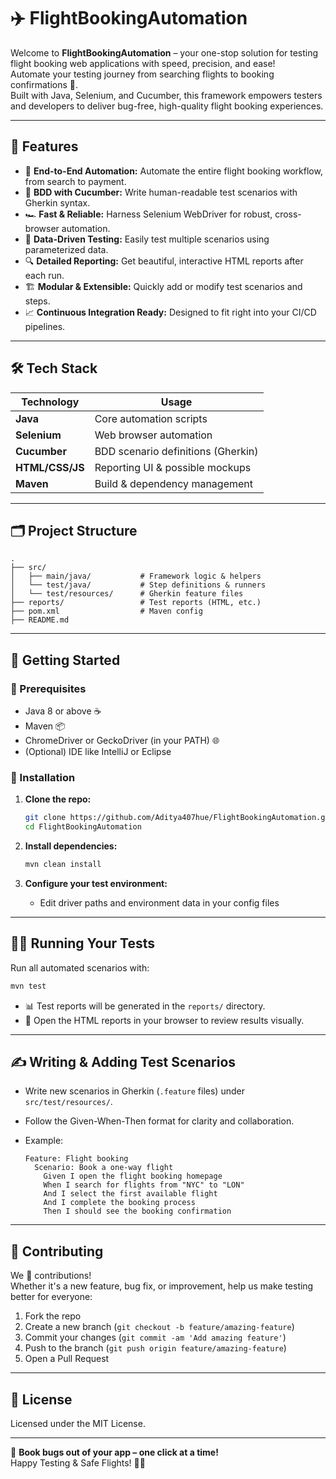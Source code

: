 # ✈️ FlightBookingAutomation

Welcome to **FlightBookingAutomation** – your one-stop solution for testing flight booking web applications with speed, precision, and ease!  
Automate your testing journey from searching flights to booking confirmations 🚀.  
Built with Java, Selenium, and Cucumber, this framework empowers testers and developers to deliver bug-free, high-quality flight booking experiences.  

---

## 🧩 Features

- 🤖 **End-to-End Automation:** Automate the entire flight booking workflow, from search to payment.
- 📝 **BDD with Cucumber:** Write human-readable test scenarios with Gherkin syntax.
- 🏎️ **Fast & Reliable:** Harness Selenium WebDriver for robust, cross-browser automation.
- 🧪 **Data-Driven Testing:** Easily test multiple scenarios using parameterized data.
- 🔍 **Detailed Reporting:** Get beautiful, interactive HTML reports after each run.
- 🏗️ **Modular & Extensible:** Quickly add or modify test scenarios and steps.
- 📈 **Continuous Integration Ready:** Designed to fit right into your CI/CD pipelines.

---

## 🛠️ Tech Stack

| Technology     | Usage                                  |
| -------------- | -------------------------------------- |
| **Java**       | Core automation scripts                |
| **Selenium**   | Web browser automation                 |
| **Cucumber**   | BDD scenario definitions (Gherkin)     |
| **HTML/CSS/JS**| Reporting UI & possible mockups        |
| **Maven**      | Build & dependency management          |

---

## 🗂️ Project Structure

```
.
├── src/
│   ├── main/java/           # Framework logic & helpers
│   └── test/java/           # Step definitions & runners
│   └── test/resources/      # Gherkin feature files
├── reports/                 # Test reports (HTML, etc.)
├── pom.xml                  # Maven config
├── README.md
```

---

## 🚦 Getting Started

### 🧰 Prerequisites

- Java 8 or above ☕
- Maven 📦
- ChromeDriver or GeckoDriver (in your PATH) 🌐
- (Optional) IDE like IntelliJ or Eclipse

### 🚀 Installation

1. **Clone the repo:**
   ```bash
   git clone https://github.com/Aditya407hue/FlightBookingAutomation.git
   cd FlightBookingAutomation
   ```

2. **Install dependencies:**
   ```bash
   mvn clean install
   ```

3. **Configure your test environment:**
   - Edit driver paths and environment data in your config files

---

## 🏃‍♂️ Running Your Tests

Run all automated scenarios with:

```bash
mvn test
```

- 📊 Test reports will be generated in the `reports/` directory.
- 🌈 Open the HTML reports in your browser to review results visually.

---

## ✍️ Writing & Adding Test Scenarios

- Write new scenarios in Gherkin (`.feature` files) under `src/test/resources/`.
- Follow the Given-When-Then format for clarity and collaboration.
- Example:

    ```gherkin
    Feature: Flight booking
      Scenario: Book a one-way flight
        Given I open the flight booking homepage
        When I search for flights from "NYC" to "LON"
        And I select the first available flight
        And I complete the booking process
        Then I should see the booking confirmation
    ```

---

## 🤝 Contributing

We 💙 contributions!  
Whether it's a new feature, bug fix, or improvement, help us make testing better for everyone:

1. Fork the repo
2. Create a new branch (`git checkout -b feature/amazing-feature`)
3. Commit your changes (`git commit -am 'Add amazing feature'`)
4. Push to the branch (`git push origin feature/amazing-feature`)
5. Open a Pull Request

---

## 📄 License

Licensed under the MIT License.

---

🎫 **Book bugs out of your app – one click at a time!**  
Happy Testing & Safe Flights! 🧳🛫
